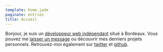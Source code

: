 ```yaml
---
template: home.jade
paginate: entries
title: Accueil
---
```


Bonjour, je suis un [développeur web indépendant](/pages/freelance) situé à Bordeaux. Vous pouvez me [laisser un message](/pages/contact) ou découvrir mes derniers projets personnels. Retrouvez-moi également sur [twitter](http://twitter.com/mmai) et [github](http://github.com/mmai).

